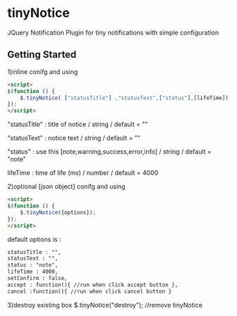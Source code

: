 # tinyNotice

JQuery Notification Plugin  for tiny notifications with simple configuration

## Getting Started

1)inline conifg and using

```html
<script>
$(function () {
	$.tinyNotice( ["statusTitle"] ,"statusText",["status"],[lifeTime]);
});
</script>
```

"statusTitle" : title of notice / string / default = ""

"statusText" : notice text / string / default = ""

"status" : use this [note,warning,success,error,info] / string / default = "note"

lifeTime : time of life (ms) / number / default = 4000


2)optional [json object] conifg and using
```html
<script>
$(function () {
	$.tinyNotice({options}); 
});
</script>
```
default options is :
```html
statusTitle : "",
statusText : "",
status : "note",
lifeTime : 4000,
setConfirm : false,
accept : function(){ //run when click accept button },
cancel :function(){ //run when click cancel button }
```

3)destroy existing box
$.tinyNotice("destroy"); //remove tinyNotice
